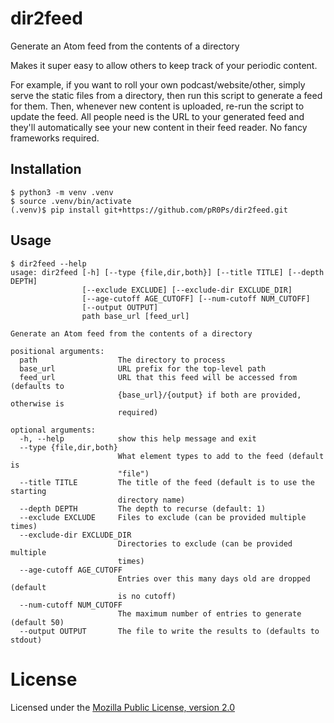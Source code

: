 dir2feed
========

Generate an Atom feed from the contents of a directory

Makes it super easy to allow others to keep track of your periodic content.

For example, if you want to roll your own podcast/website/other, simply serve the static files from a
directory, then run this script to generate a feed for them. Then, whenever new content is uploaded,
re-run the script to update the feed. All people need is the URL to your generated feed and they'll
automatically see your new content in their feed reader. No fancy frameworks required.

Installation
------------
```
$ python3 -m venv .venv
$ source .venv/bin/activate
(.venv)$ pip install git+https://github.com/pR0Ps/dir2feed.git
```

Usage
-----
```
$ dir2feed --help
usage: dir2feed [-h] [--type {file,dir,both}] [--title TITLE] [--depth DEPTH]
                [--exclude EXCLUDE] [--exclude-dir EXCLUDE_DIR]
                [--age-cutoff AGE_CUTOFF] [--num-cutoff NUM_CUTOFF]
                [--output OUTPUT]
                path base_url [feed_url]

Generate an Atom feed from the contents of a directory

positional arguments:
  path                  The directory to process
  base_url              URL prefix for the top-level path
  feed_url              URL that this feed will be accessed from (defaults to
                        {base_url}/{output} if both are provided, otherwise is
                        required)

optional arguments:
  -h, --help            show this help message and exit
  --type {file,dir,both}
                        What element types to add to the feed (default is
                        "file")
  --title TITLE         The title of the feed (default is to use the starting
                        directory name)
  --depth DEPTH         The depth to recurse (default: 1)
  --exclude EXCLUDE     Files to exclude (can be provided multiple times)
  --exclude-dir EXCLUDE_DIR
                        Directories to exclude (can be provided multiple
                        times)
  --age-cutoff AGE_CUTOFF
                        Entries over this many days old are dropped (default
                        is no cutoff)
  --num-cutoff NUM_CUTOFF
                        The maximum number of entries to generate (default 50)
  --output OUTPUT       The file to write the results to (defaults to stdout)
```

License
=======
Licensed under the [Mozilla Public License, version 2.0](https://www.mozilla.org/en-US/MPL/2.0)
